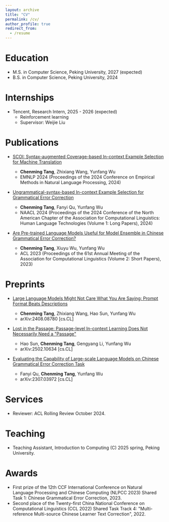 ```yaml
---
layout: archive
title: "CV"
permalink: /cv/
author_profile: true
redirect_from:
  - /resume
---
```


Education
======
* M.S. in Computer Science, Peking University, 2027 (expected)
* B.S. in Computer Science, Peking University, 2024

Internships
======
* Tencent, Research Intern, 2025 - 2026 (expected)
  * Reinforcement learning
  * Supervisor: Weijie Liu

Publications
======
<!-- <ul>{% for post in site.publications reversed %}
    {% include archive-single-cv.html %}
  {% endfor %}</ul> -->

* [SCOI: Syntax-augmented Coverage-based In-context Example Selection for Machine Translation](https://aclanthology.org/2024.emnlp-main.555/)
  * **Chenming Tang**, Zhixiang Wang, Yunfang Wu
  * EMNLP 2024 (Proceedings of the 2024 Conference on Empirical Methods in Natural Language Processing, 2024)
  
* [Ungrammatical-syntax-based In-context Example Selection for Grammatical Error Correction](https://aclanthology.org/2024.naacl-long.99/)
  * **Chenming Tang**, Fanyi Qu, Yunfang Wu
  * NAACL 2024 (Proceedings of the 2024 Conference of the North American Chapter of the Association for Computational Linguistics: Human Language Technologies (Volume 1: Long Papers), 2024)
  
* [Are Pre-trained Language Models Useful for Model Ensemble in Chinese Grammatical Error Correction?](https://aclanthology.org/2023.acl-short.77/)
  * **Chenming Tang**, Xiuyu Wu, Yunfang Wu
  * ACL 2023 (Proceedings of the 61st Annual Meeting of the Association for Computational Linguistics (Volume 2: Short Papers), 2023)

Preprints
======
* [Large Language Models Might Not Care What You Are Saying: Prompt Format Beats Descriptions](https://arxiv.org/abs/2408.08780)
  * **Chenming Tang**, Zhixiang Wang, Hao Sun, Yunfang Wu
  * arXiv:2408.08780 [cs.CL]
 
* [Lost in the Passage: Passage-level In-context Learning Does Not Necessarily Need a "Passage"](https://arxiv.org/abs/2502.10634)
  * Hao Sun, **Chenming Tang**, Gengyang Li, Yunfang Wu
  * arXiv:2502.10634 [cs.CL]
  
* [Evaluating the Capability of Large-scale Language Models on Chinese Grammatical Error Correction Task](https://arxiv.org/abs/2307.03972)
  * Fanyi Qu, **Chenming Tang**, Yunfang Wu
  * arXiv:2307.03972 [cs.CL]
  
<!-- Talks
======
  <ul>{% for post in site.talks reversed %}
    {% include archive-single-talk-cv.html  %}
  {% endfor %}</ul> -->
  
<!-- Teaching
======
  <ul>{% for post in site.teaching reversed %}
    {% include archive-single-cv.html %}
  {% endfor %}</ul> -->
  
<!-- Service and leadership
======
* Currently signed in to 43 different slack teams -->

Services
======
* Reviewer: ACL Rolling Review October 2024.

Teaching
======
* Teaching Assistant, Introduction to Computing (C) 2025 spring, Peking University.

Awards
======
* First prize of the 12th CCF International Conference on Natural Language Processing and Chinese Computing (NLPCC 2023) Shared Task 1: Chinese Grammatical Error Correction, 2023.
* Second place of the Twenty-first China National Conference on Computational Linguistics (CCL 2022) Shared Task Track 4: "Multi-reference Multi-source Chinese Learner Text Correction", 2022.

